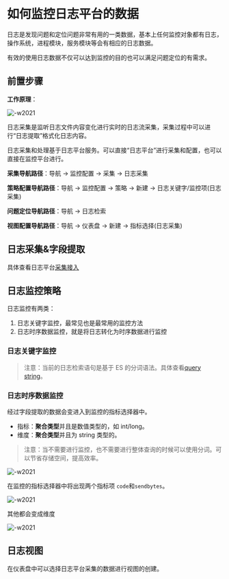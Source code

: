 # 如何监控日志平台的数据

日志是发现问题和定位问题非常有用的一类数据，基本上任何监控对象都有日志，操作系统，进程模块，服务模块等会有相应的日志数据。

有效的使用日志数据不仅可以达到监控的目的也可以满足问题定位的有需求。

## 前置步骤

**工作原理**：

![-w2021](media/15766742025410.jpg)

日志采集是监听日志文件内容变化进行实时的日志流采集，采集过程中可以进行“日志提取”格式化日志内容。

日志采集和处理基于日志平台服务。可以直接“日志平台”进行采集和配置，也可以直接在监控平台进行。

**采集导航路径**：导航  →  监控配置  →  采集  →  日志采集

**策略配置导航路径**：导航  →  监控配置  →  策略  →  新建  →  日志关键字/监控项(日志采集)

**问题定位导航路径**：导航  →  日志检索

**视图配置导航路径**：导航  →  仪表盘  →  新建  →  指标选择(日志采集)


## 日志采集&字段提取

具体查看日志平台[采集接入](../../../日志平台/产品白皮书/functions/manager/collect_log.md)

## 日志监控策略

日志监控有两类：

1. 日志关键字监控，最常见也是最常用的监控方法
2. 日志时序数据监控，就是将日志转化为时序数据进行监控

### 日志关键字监控

> 注意：当前的日志检索语句是基于 ES 的分词语法。具体查看[query string](../../../日志平台/产品白皮书/functions/addenda/query_string.md)。

### 日志时序数据监控

经过字段提取的数据会变进入到监控的指标选择器中。

* 指标：**聚合类型**并且是数值类型的，如 int/long。
* 维度：**聚合类型**并且为 string 类型的。

> 注意：当不需要进行监控，也不需要进行整体查询的时候可以使用分词。可以节省存储空间，提高效率。

![-w2021](media/15799535228554.jpg)

在监控的指标选择器中将出现两个指标项 `code`和`sendbytes`。

![-w2021](media/15799537658711.jpg)

其他都会变成维度

![-w2021](media/15799539578734.jpg)

## 日志视图

在仪表盘中可以选择日志平台采集的数据进行视图的创建。
